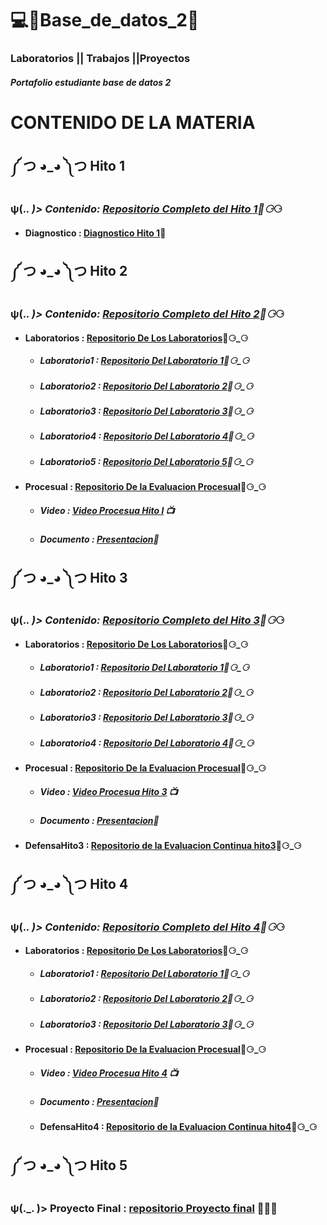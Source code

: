 # 💻👾Base_de_datos_2👾
### Laboratorios || Trabajos ||Proyectos 
##### Portafolio estudiante base de datos 2
# CONTENIDO DE LA MATERIA 

## ༼ つ ◕_◕ ༽つ Hito 1
###  ψ(._. )> Contenido: [Repositorio Completo del Hito 1](https://github.com/LuisAlvarezMedina2/Base_de_datos_2/tree/main/HTO-1)📁⚆_⚆
- #### Diagnostico : [Diagnostico Hito 1](https://github.com/LuisAlvarezMedina2/Base_de_datos_2/blob/main/HTO-1/Diagnostic.txt)📄

## ༼ つ ◕_◕ ༽つ Hito 2
###  ψ(._. )> Contenido: [Repositorio Completo del Hito 2](https://github.com/LuisAlvarezMedina2/Base_de_datos_2/tree/main/Hito%202)📁⚆_⚆
- #### Laboratorios : [Repositorio De Los Laboratorios](https://github.com/LuisAlvarezMedina2/Base_de_datos_2/tree/main/Hito%202/Laboratorios)📁⚆_⚆
  - ##### Laboratorio1 : [Repositorio Del Laboratorio 1](https://github.com/LuisAlvarezMedina2/Base_de_datos_2/tree/main/Hito%202/Laboratorios/Laboratorio%201)📁⚆_⚆
  - ##### Laboratorio2 : [Repositorio Del Laboratorio 2](https://github.com/LuisAlvarezMedina2/Base_de_datos_2/tree/main/Hito%202/Laboratorios/Laboratorio%202)📁⚆_⚆
  - ##### Laboratorio3 : [Repositorio Del Laboratorio 3](https://github.com/LuisAlvarezMedina2/Base_de_datos_2/tree/main/Hito%202/Laboratorios/Laboratorio3)📁⚆_⚆
  - ##### Laboratorio4 : [Repositorio Del Laboratorio 4](https://github.com/LuisAlvarezMedina2/Base_de_datos_2/tree/main/Hito%202/Laboratorios/Laboratorio4)📁⚆_⚆
  - ##### Laboratorio5 : [Repositorio Del Laboratorio 5](https://github.com/LuisAlvarezMedina2/Base_de_datos_2/tree/main/Hito%202/Laboratorios/Laboratorio5)📁⚆_⚆
- #### Procesual : [Repositorio De la Evaluacion Procesual](https://github.com/LuisAlvarezMedina2/Base_de_datos_2/tree/main/Hito%202/Procesual)📁⚆_⚆
  - ##### Video : [Video Procesua Hito l](https://github.com/LuisAlvarezMedina2/Base_de_datos_2/blob/main/Hito%202/Procesual/VideoProcesual.txt) 📺
  - ##### Documento : [Presentacion](https://github.com/LuisAlvarezMedina2/Base_de_datos_2/blob/main/Hito%202/Procesual/Procesual%20Hito2.pdf)📄

## ༼ つ ◕_◕ ༽つ Hito 3
###  ψ(._. )> Contenido: [Repositorio Completo del Hito 3](https://github.com/LuisAlvarezMedina2/Base_de_datos_2/tree/main/Hito%203)📁⚆_⚆
- #### Laboratorios : [Repositorio De Los Laboratorios](https://github.com/LuisAlvarezMedina2/Base_de_datos_2/tree/main/Hito%203/Laboratorios)📁⚆_⚆
  - ##### Laboratorio1 : [Repositorio Del Laboratorio 1](https://github.com/LuisAlvarezMedina2/Base_de_datos_2/tree/main/Hito%203/Laboratorios/Lab1)📁⚆_⚆
  - ##### Laboratorio2 : [Repositorio Del Laboratorio 2](https://github.com/LuisAlvarezMedina2/Base_de_datos_2/tree/main/Hito%203/Laboratorios/Lab2)📁⚆_⚆
  - ##### Laboratorio3 : [Repositorio Del Laboratorio 3](https://github.com/LuisAlvarezMedina2/Base_de_datos_2/tree/main/Hito%203/Laboratorios/Lab3)📁⚆_⚆
  - ##### Laboratorio4 : [Repositorio Del Laboratorio 4](https://github.com/LuisAlvarezMedina2/Base_de_datos_2/tree/main/Hito%203/Laboratorios/Lab4)📁⚆_⚆
- #### Procesual : [Repositorio De la Evaluacion Procesual](https://github.com/LuisAlvarezMedina2/Base_de_datos_2/tree/main/Hito%203/Procesual)📁⚆_⚆
  - ##### Video : [Video Procesua Hito 3](https://github.com/LuisAlvarezMedina2/Base_de_datos_2/blob/main/Hito%203/Procesual/videoProcesual.txt) 📺
  - ##### Documento : [Presentacion](https://github.com/LuisAlvarezMedina2/Base_de_datos_2/blob/main/Hito%203/Procesual/EVALUACION%20PROCESUAL%20HITO%203.pdf)📄
- #### DefensaHito3 : [Repositorio de la Evaluacion Continua hito3](https://github.com/LuisAlvarezMedina2/Base_de_datos_2/tree/main/Hito%203/defensaHIto3)📁⚆_⚆

## ༼ つ ◕_◕ ༽つ Hito 4
###  ψ(._. )> Contenido: [Repositorio Completo del Hito 4](https://github.com/LuisAlvarezMedina2/Base_de_datos_2/tree/main/Hito%204)📁⚆_⚆
- #### Laboratorios : [Repositorio De Los Laboratorios](https://github.com/LuisAlvarezMedina2/Base_de_datos_2/tree/main/Hito%204/Laboratorios)📁⚆_⚆
  - ##### Laboratorio1 : [Repositorio Del Laboratorio 1](https://github.com/LuisAlvarezMedina2/Base_de_datos_2/tree/main/Hito%204/Laboratorios/Lab1)📁⚆_⚆
  - ##### Laboratorio2 : [Repositorio Del Laboratorio 2](https://github.com/LuisAlvarezMedina2/Base_de_datos_2/tree/main/Hito%204/Laboratorios/Lab2)📁⚆_⚆
  - ##### Laboratorio3 : [Repositorio Del Laboratorio 3](https://github.com/LuisAlvarezMedina2/Base_de_datos_2/tree/main/Hito%204/Laboratorios/Lab3)📁⚆_⚆
- #### Procesual : [Repositorio De la Evaluacion Procesual](https://github.com/LuisAlvarezMedina2/Base_de_datos_2/tree/main/Hito%204/Procesual)📁⚆_⚆
  - ##### Video : [Video Procesua Hito 4](https://github.com/LuisAlvarezMedina2/Base_de_datos_2/blob/main/Hito%204/Procesual/VideoProcesual.txt) 📺
  - ##### Documento : [Presentacion](https://github.com/LuisAlvarezMedina2/Base_de_datos_2/blob/main/Hito%204/Procesual/Evaluacion%20Procesual%20Hito%204.pdf)📄
  - #### DefensaHito4 : [Repositorio de la Evaluacion Continua hito4](https://github.com/LuisAlvarezMedina2/Base_de_datos_2/tree/main/Hito%204/DefensaHito4)📁⚆_⚆

## ༼ つ ◕_◕ ༽つ Hito 5
###  ψ(._. )> Proyecto Final : [repositorio Proyecto final](https://github.com/LuisAlvarezMedina2/Base_de_datos_2/tree/main/Hito5/Proyecto%20Final) 📁📄🔚


